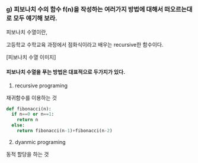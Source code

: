 ### g) 피보나치 수의 함수 f(n)을 작성하는 여러가지 방법에 대해서 떠오르는대로 모두 얘기해 보라.

피보나치 수열이란,

고등학교 수학교육 과정에서 점화식이라고 배우는 recursive한 함수이다.

[피보나치 수열 이미지]

#### 피보나치 수열을 푸는 방법은 대표적으로 두가지가 있다.

1. recursive programing

재귀함수를 이용하는 것

```python
def fibonacci(n):
  if n==0 or n==1:
    return n
  else:
    return fibonacci(n-1)+fibonacci(n-2)
```


2. dyanmic programing

동적 할당을 하는 것




